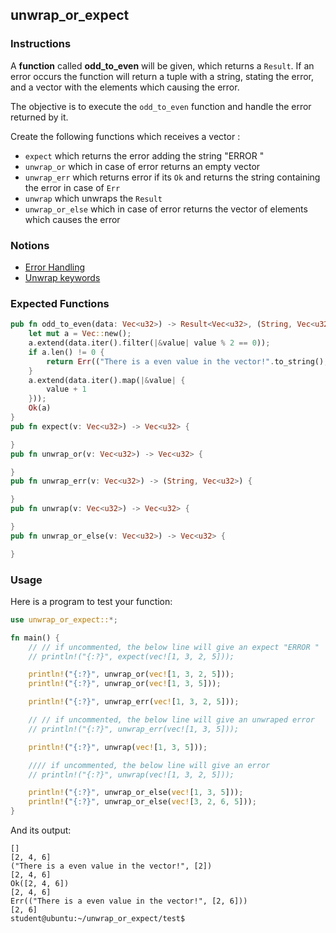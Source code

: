 ## unwrap_or_expect

### Instructions

A **function** called **odd_to_even** will be given, which returns a `Result`. If an error occurs the function will
return a tuple with a string, stating the error, and a vector with the elements which causing the error.

The objective is to execute the `odd_to_even` function and handle the error returned by it.

Create the following functions which receives a vector :

- `expect` which returns the error adding the string "ERROR "
- `unwrap_or` which in case of error returns an empty vector
- `unwrap_err` which returns error if its `Ok` and returns the
  string containing the error in case of `Err`
- `unwrap` which unwraps the `Result`
- `unwrap_or_else` which in case of error returns the vector of elements which causes the error

### Notions

- [Error Handling](https://doc.rust-lang.org/book/ch09-00-error-handling.html)
- [Unwrap keywords](https://doc.rust-lang.org/std/?search=unwrap)

### Expected Functions

```rust
pub fn odd_to_even(data: Vec<u32>) -> Result<Vec<u32>, (String, Vec<u32>)> {
    let mut a = Vec::new();
    a.extend(data.iter().filter(|&value| value % 2 == 0));
    if a.len() != 0 {
        return Err(("There is a even value in the vector!".to_string(), a));
    }
    a.extend(data.iter().map(|&value| {
        value + 1
    }));
    Ok(a)
}
pub fn expect(v: Vec<u32>) -> Vec<u32> {

}
pub fn unwrap_or(v: Vec<u32>) -> Vec<u32> {

}
pub fn unwrap_err(v: Vec<u32>) -> (String, Vec<u32>) {

}
pub fn unwrap(v: Vec<u32>) -> Vec<u32> {

}
pub fn unwrap_or_else(v: Vec<u32>) -> Vec<u32> {

}
```

### Usage

Here is a program to test your function:

```rust
use unwrap_or_expect::*;

fn main() {
    // // if uncommented, the below line will give an expect "ERROR "
    // println!("{:?}", expect(vec![1, 3, 2, 5]));

    println!("{:?}", unwrap_or(vec![1, 3, 2, 5]));
    println!("{:?}", unwrap_or(vec![1, 3, 5]));

    println!("{:?}", unwrap_err(vec![1, 3, 2, 5]));

    // // if uncommented, the below line will give an unwraped error
    // println!("{:?}", unwrap_err(vec![1, 3, 5]));

    println!("{:?}", unwrap(vec![1, 3, 5]));

    //// if uncommented, the below line will give an error
    // println!("{:?}", unwrap(vec![1, 3, 2, 5]));

    println!("{:?}", unwrap_or_else(vec![1, 3, 5]));
    println!("{:?}", unwrap_or_else(vec![3, 2, 6, 5]));
}
```

And its output:

```console
[]
[2, 4, 6]
("There is a even value in the vector!", [2])
[2, 4, 6]
Ok([2, 4, 6])
[2, 4, 6]
Err(("There is a even value in the vector!", [2, 6]))
[2, 6]
student@ubuntu:~/unwrap_or_expect/test$
```
